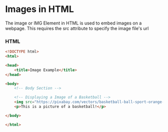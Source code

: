 # Images in HTML

The image or IMG Element in HTML is used to embed images on a webpage. This requires the src attribute to specify the image file's url

### HTML
```html
<!DOCTYPE html>
<html>

<head>
    <title>Image Example</title>
</head>

<body>
    <!-- Body Section -->

    <!-- Displaying a Image of a Basketball -->
    <img src="https://pixabay.com/vectors/basketball-ball-sport-orange-ball-155997/" alt="Basketball Picture">
    <p>This is a picture of a basketball!</p>

</body>

</html>

